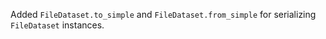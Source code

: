 Added `FileDataset.to_simple` and `FileDataset.from_simple` for serializing `FileDataset` instances.
